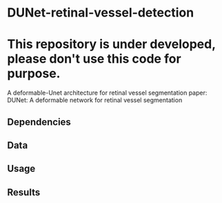 # DUNet-retinal-vessel-detection
# This repository is under developed, please don't use this code for purpose.

A deformable-Unet architecture for retinal vessel segmentation
paper: DUNet: A deformable network for retinal vessel segmentation

## Dependencies

## Data

## Usage

## Results

